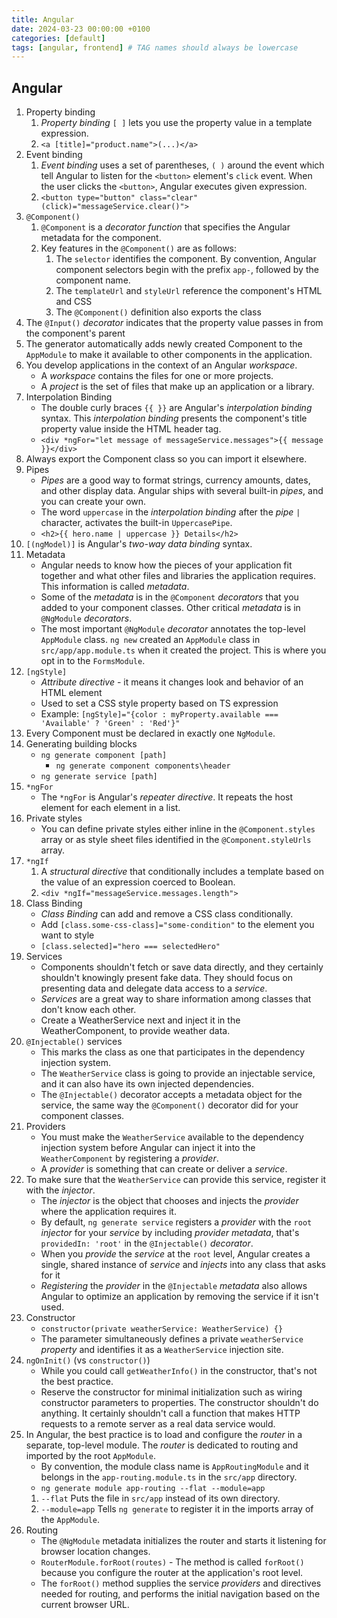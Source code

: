 ```yaml
---
title: Angular
date: 2024-03-23 00:00:00 +0100
categories: [default]
tags: [angular, frontend] # TAG names should always be lowercase
---
```


## Angular

1. Property binding
   1. _Property binding_ `[ ]` lets you use the property value in a template expression.
   2. `<a [title]="product.name">(...)</a>`
2. Event binding
   1. _Event binding_ uses a set of parentheses, `( )` around the event which tell Angular to listen for the `<button>` element's `click` event. When the user clicks the `<button>`, Angular executes given expression.
   2. `<button type="button" class="clear" (click)="messageService.clear()">`
3. `@Component()`
   1. `@Component` is a _decorator function_ that specifies the Angular metadata for the component.
   2. Key features in the `@Component()` are as follows:
      1. The `selector` identifies the component. By convention, Angular component selectors begin with the prefix `app-`, followed by the component name.
      2. The `templateUrl` and `styleUrl` reference the component's HTML and CSS
      3. The `@Component()` definition also exports the class
4. The `@Input()` _decorator_ indicates that the property value passes in from the component's parent
5. The generator automatically adds newly created Component to the `AppModule` to make it available to other components in the application.
6. You develop applications in the context of an Angular _workspace_.
   - A _workspace_ contains the files for one or more projects.
   - A _project_ is the set of files that make up an application or a library.
7. Interpolation Binding
   - The double curly braces `{{ }}` are Angular's _interpolation binding_ syntax. This _interpolation binding_ presents the component's title property value inside the HTML header tag.
   - `<div *ngFor="let message of messageService.messages">{{ message }}</div>`
8. Always export the Component class so you can import it elsewhere.
9. Pipes
   - _Pipes_ are a good way to format strings, currency amounts, dates, and other display data. Angular ships with several built-in _pipes_, and you can create your own.
   - The word `uppercase` in the _interpolation binding_ after the _pipe_ `|` character, activates the built-in `UppercasePipe`.
   - `<h2>{{ hero.name | uppercase }} Details</h2>`
10. `[(ngModel)]` is Angular's _two-way data binding_ syntax.
11. Metadata
    - Angular needs to know how the pieces of your application fit together and what other files and libraries the application requires. This information is called _metadata_.
    - Some of the _metadata_ is in the `@Component` _decorators_ that you added to your component classes. Other critical _metadata_ is in `@NgModule` _decorators_.
    - The most important `@NgModule` _decorator_ annotates the top-level `AppModule` class. `ng new` created an `AppModule` class in `src/app/app.module.ts` when it created the project. This is where you opt in to the `FormsModule`.
12. `[ngStyle]`
    - _Attribute directive_ - it means it changes look and behavior of an HTML element
    - Used to set a CSS style property based on TS expression
    - Example: `[ngStyle]="{color : myProperty.available === 'Available' ? 'Green' : 'Red'}"`
13. Every Component must be declared in exactly one `NgModule`.
14. Generating building blocks
    - `ng generate component [path]`
      - `ng generate component components\header`
    - `ng generate service [path]`
15. `*ngFor`
    - The `*ngFor` is Angular's _repeater directive_. It repeats the host element for each element in a list.
16. Private styles
    - You can define private styles either inline in the `@Component.styles` array or as style sheet files identified in the `@Component.styleUrls` array.
17. `*ngIf`
    1. A _structural directive_ that conditionally includes a template based on the value of an expression coerced to Boolean.
    2. `<div *ngIf="messageService.messages.length">`
18. Class Binding
    - _Class Binding_ can add and remove a CSS class conditionally.
    - Add `[class.some-css-class]="some-condition"` to the element you want to style
    - `[class.selected]="hero === selectedHero"`
19. Services
    - Components shouldn't fetch or save data directly, and they certainly shouldn't knowingly present fake data. They should focus on presenting data and delegate data access to a _service_.
    - _Services_ are a great way to share information among classes that don't know each other.
    - Create a WeatherService next and inject it in the WeatherComponent, to provide weather data.
20. `@Injectable()` services
    - This marks the class as one that participates in the dependency injection system.
    - The `WeatherService` class is going to provide an injectable service, and it can also have its own injected dependencies.
    - The `@Injectable()` decorator accepts a metadata object for the service, the same way the `@Component()` decorator did for your component classes.
21. Providers
    - You must make the `WeatherService` available to the dependency injection system before Angular can inject it into the `WeatherComponent` by registering a _provider_.
    - A _provider_ is something that can create or deliver a _service_.
22. To make sure that the `WeatherService` can provide this service, register it with the _injector_.
    - The _injector_ is the object that chooses and injects the _provider_ where the application requires it.
    - By default, `ng generate service` registers a _provider_ with the `root` _injector_ for your _service_ by including _provider metadata_, that's `providedIn: 'root'` in the `@Injectable()` _decorator_.
    - When you _provide_ the _service_ at the `root` level, Angular creates a single, shared instance of _service_ and _injects_ into any class that asks for it
    - _Registering_ the _provider_ in the `@Injectable` _metadata_ also allows Angular to optimize an application by removing the service if it isn't used.
23. Constructor
    - `constructor(private weatherService: WeatherService) {}`
    - The parameter simultaneously defines a private `weatherService` _property_ and identifies it as a `WeatherService` injection site.
24. `ngOnInit()` (vs `constructor()`)
    - While you could call `getWeatherInfo()` in the constructor, that's not the best practice.
    - Reserve the constructor for minimal initialization such as wiring constructor parameters to properties. The constructor shouldn't do anything. It certainly shouldn't call a function that makes HTTP requests to a remote server as a real data service would.
25. In Angular, the best practice is to load and configure the _router_ in a separate, top-level module. The _router_ is dedicated to routing and imported by the root `AppModule`.
    - By convention, the module class name is `AppRoutingModule` and it belongs in the `app-routing.module.ts` in the `src/app` directory.
    - `ng generate module app-routing --flat --module=app`
    1. `--flat` Puts the file in `src/app` instead of its own directory.
    2. `--module=app` Tells `ng generate` to register it in the imports array of the `AppModule`.
26. Routing
    - The `@NgModule` metadata initializes the router and starts it listening for browser location changes.
    - `RouterModule.forRoot(routes)` - The method is called `forRoot()` because you configure the router at the application's root level.
    - The `forRoot()` method supplies the service _providers_ and directives needed for routing, and performs the initial navigation based on the current browser URL.
